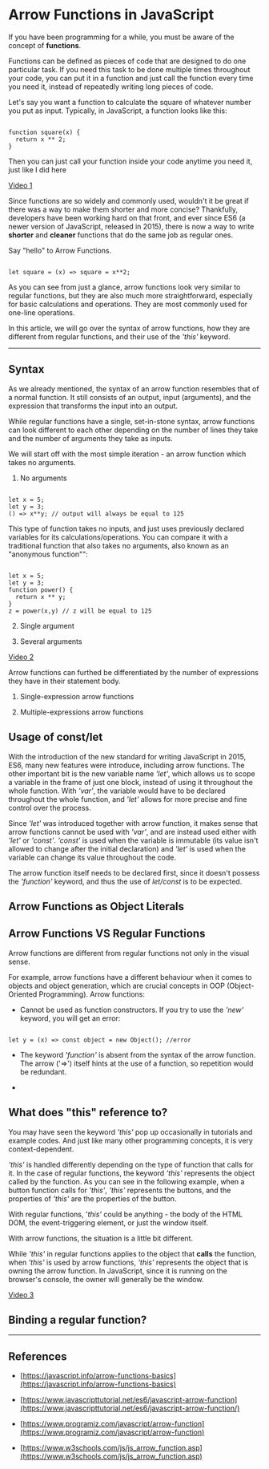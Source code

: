 # Arrow Functions in JavaScript

If you have been programming for a while, you must be aware of the concept of __functions__. 
 
Functions can be defined as pieces of code that are designed to do one particular task. If you need this task to be done multiple times throughout your code, you can put it in a function and just call the function every time you need it, instead of repeatedly writing long pieces of code.

Let's say you want a function to calculate the square of whatever number you put as input. Typically, in JavaScript, a function looks like this:

```

function square(x) {
  return x ** 2;
}

```

Then you can just call your function inside your code anytime you need it, just like I did here

[Video 1](video1.mp4)

Since functions are so widely and commonly used, wouldn't it be great if there was a way to make them shorter and more concise? Thankfully, developers have been working hard on that front, and ever since ES6 (a newer version of JavaScript, released in 2015), there is now a way to write __shorter__ and __cleaner__ functions that do the same job as regular ones.

Say "hello" to Arrow Functions.


```

let square = (x) => square = x**2;

```

As you can see from just a glance, arrow functions look very similar to regular functions, but they are also much more straightforward, especially for basic calculations and operations. They are most commonly used for one-line operations.

In this article, we will go over the syntax of arrow functions, how they are different from regular functions, and their use of the *'this'* keyword.

---

## Syntax

As we already mentioned, the syntax of an arrow function resembles that of a normal function. It still consists of an output, input (arguments), and the expression that transforms the input into an output.

While regular functions have a single, set-in-stone syntax, arrow functions can look different to each other depending on the number of lines they take and the number of arguments they take as inputs.

We will start off with the most simple iteration - an arrow function which takes no arguments.

1. No arguments

```

let x = 5;
let y = 3;
() => x**y; // output will always be equal to 125

```

This type of function takes no inputs, and just uses previously declared variables for its calculations/operations. You can compare it with a traditional function that also takes no arguments, also known as an "anonymous function"":

```

let x = 5;
let y = 3;
function power() {
  return x ** y;
}
z = power(x,y) // z will be equal to 125

```

2. Single argument

3. Several arguments

[Video 2](video2.mp4)

Arrow functions can furthed be differentiated by the number of expressions they have in their statement body.

1. Single-expression arrow functions

2. Multiple-expressions arrow functions 

## Usage of const/let

With the introduction of the new standard for writing JavaScript in 2015, ES6, many new features were introduce, including arrow functions. The other important bit is the new variable name *'let'*, which allows us to scope a variable in the frame of just one block, instead of using it throughout the whole function. With *'var'*, the variable would have to be declared throughout the whole function, and *'let'* allows for more precise and fine control over the process.

Since *'let'* was introduced together with arrow function, it makes sense that arrow functions cannot be used with *'var'*, and are instead used either with *'let'* or *'const'*. *'const'* is used when the variable is immutable (its value isn't allowed to change after the initial declaration) and *'let'* is used when the variable can change its value throughout the code.

The arrow function itself needs to be declared first, since it doesn't possess the *'function'* keyword, and thus the use of *let/const* is to be expected.

## Arrow Functions as Object Literals



## Arrow Functions VS Regular Functions

Arrow functions are different from regular functions not only in the visual sense.

For example, arrow functions have a different behaviour when it comes to objects and object generation, which are crucial concepts in OOP (Object-Oriented Programming). Arrow functions:

- Cannot be used as function constructors. If you try to use the *'new'* keyword, you will get an error:

```

let y = (x) => const object = new Object(); //error

```

- The keyword *'function'* is absent from the syntax of the arrow function. The arrow ('=>') itself hints at the use of a function, so repetition would be redundant.

- 

## What does "this" reference to?

You may have seen the keyword *'this'* pop up occasionally in tutorials and example codes. And just like many other programming concepts, it is very context-dependent.

*'this'* is handled differently depending on the type of function that calls for it. In the case of regular functions, the keyword *'this'* represents the object called by the function. As you can see in the following example, when a button function calls for *'this'*, *'this'* represents the buttons, and the properties of *'this'* are the properties of the button. 

With regular functions, '*this'* could be anything - the body of the HTML DOM, the event-triggering element, or just the window itself.

With arrow functions, the situation is a little bit different.

While *'this'* in regular functions applies to the object that __calls__ the function, when *'this'* is used by arrow functions, *'this'* represents the object that is owning the arrow function. In JavaScript, since it is running on the browser's console, the owner will generally be the window.

[Video 3](video3.mp4)

## Binding a regular function?

---

## References

- [https://javascript.info/arrow-functions-basics](https://javascript.info/arrow-functions-basics)

- [https://www.javascripttutorial.net/es6/javascript-arrow-function](https://www.javascripttutorial.net/es6/javascript-arrow-function/)

- [https://www.programiz.com/javascript/arrow-function](https://www.programiz.com/javascript/arrow-function)

- [https://www.w3schools.com/js/js_arrow_function.asp](https://www.w3schools.com/js/js_arrow_function.asp)
